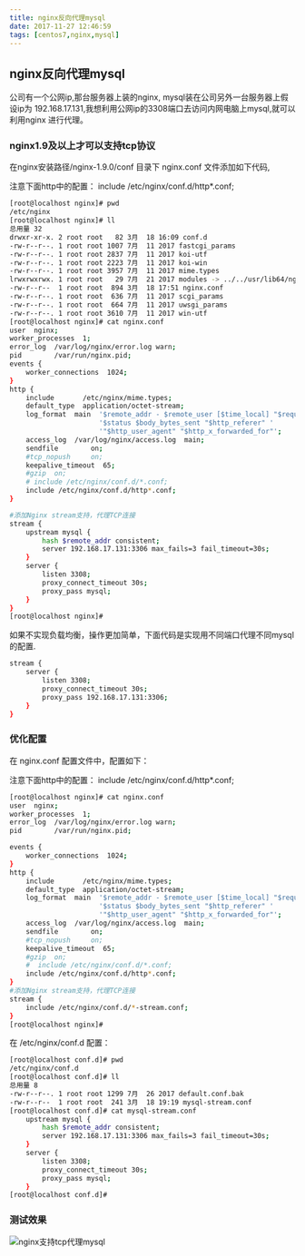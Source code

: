 ```yaml
---
title: nginx反向代理mysql
date: 2017-11-27 12:46:59
tags: [centos7,nginx,mysql]
---
```

## nginx反向代理mysql
公司有一个公网ip,那台服务器上装的nginx, mysql装在公司另外一台服务器上假设ip为 192.168.17.131,我想利用公网ip的3308端口去访问内网电脑上mysql,就可以利用nginx 进行代理。

<!-- more -->

### nginx1.9及以上才可以支持tcp协议

在nginx安装路径/nginx-1.9.0/conf 目录下 nginx.conf 文件添加如下代码,

注意下面http中的配置： include /etc/nginx/conf.d/http*.conf;

```bash
[root@localhost nginx]# pwd
/etc/nginx
[root@localhost nginx]# ll
总用量 32
drwxr-xr-x. 2 root root   82 3月  18 16:09 conf.d
-rw-r--r--. 1 root root 1007 7月  11 2017 fastcgi_params
-rw-r--r--. 1 root root 2837 7月  11 2017 koi-utf
-rw-r--r--. 1 root root 2223 7月  11 2017 koi-win
-rw-r--r--. 1 root root 3957 7月  11 2017 mime.types
lrwxrwxrwx. 1 root root   29 7月  21 2017 modules -> ../../usr/lib64/nginx/modules
-rw-r--r--  1 root root  894 3月  18 17:51 nginx.conf
-rw-r--r--. 1 root root  636 7月  11 2017 scgi_params
-rw-r--r--. 1 root root  664 7月  11 2017 uwsgi_params
-rw-r--r--. 1 root root 3610 7月  11 2017 win-utf
[root@localhost nginx]# cat nginx.conf 
user  nginx;
worker_processes  1;
error_log  /var/log/nginx/error.log warn;
pid        /var/run/nginx.pid;
events {
    worker_connections  1024;
}
http {
    include       /etc/nginx/mime.types;
    default_type  application/octet-stream;
    log_format  main  '$remote_addr - $remote_user [$time_local] "$request" '
                      '$status $body_bytes_sent "$http_referer" '
                      '"$http_user_agent" "$http_x_forwarded_for"';
    access_log  /var/log/nginx/access.log  main;
    sendfile        on;
    #tcp_nopush     on;
    keepalive_timeout  65;
    #gzip  on;
    # include /etc/nginx/conf.d/*.conf;
    include /etc/nginx/conf.d/http*.conf;
}

#添加Nginx stream支持，代理TCP连接
stream {
    upstream mysql {
        hash $remote_addr consistent;
        server 192.168.17.131:3306 max_fails=3 fail_timeout=30s;
    }   
    server {
        listen 3308;
        proxy_connect_timeout 30s;
        proxy_pass mysql;
    }
}
[root@localhost nginx]# 
```

如果不实现负载均衡，操作更加简单，下面代码是实现用不同端口代理不同mysql的配置.
```bash
stream {
    server {
        listen 3308;
        proxy_connect_timeout 30s;
        proxy_pass 192.168.17.131:3306;
    }
}
```

### 优化配置
在 nginx.conf 配置文件中，配置如下：

注意下面http中的配置： include /etc/nginx/conf.d/http*.conf;

```bash
[root@localhost nginx]# cat nginx.conf 
user  nginx;
worker_processes  1;
error_log  /var/log/nginx/error.log warn;
pid        /var/run/nginx.pid;

events {
    worker_connections  1024;
}
http {
    include       /etc/nginx/mime.types;
    default_type  application/octet-stream;
    log_format  main  '$remote_addr - $remote_user [$time_local] "$request" '
                      '$status $body_bytes_sent "$http_referer" '
                      '"$http_user_agent" "$http_x_forwarded_for"';
    access_log  /var/log/nginx/access.log  main;
    sendfile        on;
    #tcp_nopush     on;
    keepalive_timeout  65;
    #gzip  on;
    #  include /etc/nginx/conf.d/*.conf;
    include /etc/nginx/conf.d/http*.conf;
}
#添加Nginx stream支持，代理TCP连接
stream {
    include /etc/nginx/conf.d/*-stream.conf;
}
[root@localhost nginx]#
```

在 /etc/nginx/conf.d 配置：
```bash
[root@localhost conf.d]# pwd
/etc/nginx/conf.d
[root@localhost conf.d]# ll
总用量 8
-rw-r--r--. 1 root root 1299 7月  26 2017 default.conf.bak
-rw-r--r--  1 root root  241 3月  18 19:19 mysql-stream.conf
[root@localhost conf.d]# cat mysql-stream.conf 
    upstream mysql {
        hash $remote_addr consistent;
        server 192.168.17.131:3306 max_fails=3 fail_timeout=30s;
    }   
    server {
        listen 3308;
        proxy_connect_timeout 30s;
        proxy_pass mysql;
    }   
[root@localhost conf.d]# 
```

### 测试效果

![nginx支持tcp代理mysql](/assets/images/mysql/nginx支持tcp代理mysql.png)
